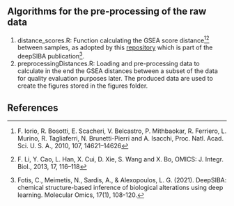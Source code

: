 ## Algorithms for the pre-processing of the raw data
1. distance_scores.R: Function calculating the GSEA score distance[^1][^2] between samples, as adopted by this [repository](https://github.com/BioSysLab/deepSIBA) which is part of the deepSIBA publication[^3].
2. preprocessingDistances.R: Loading and pre-processing data to calculate in the end the GSEA distances between a subset of the data for quality evaluation purposes later. 
The produced data are used to create the figures stored in the figures folder.

## References
[^1]: F. Iorio, R. Bosotti, E. Scacheri, V. Belcastro, P. Mithbaokar, R. Ferriero, L. Murino, R. Tagliaferri, N. Brunetti-Pierri and A. Isacchi, Proc. Natl. Acad. Sci. U. S. A., 2010, 107, 14621–14626
[^2]: F. Li, Y. Cao, L. Han, X. Cui, D. Xie, S. Wang and X. Bo, OMICS: J. Integr. Biol., 2013, 17, 116–118
[^3]: Fotis, C., Meimetis, N., Sardis, A., & Alexopoulos, L. G. (2021). DeepSIBA: chemical structure-based inference of biological alterations using deep learning. Molecular Omics, 17(1), 108-120.

